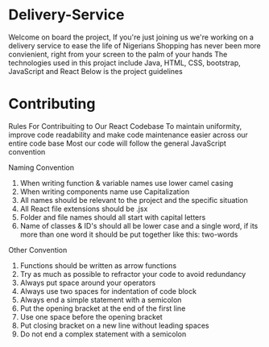 # Delivery-Service
Welcome on board the project,
If you're just joining us we're working on a delivery service to ease the life of Nigerians
Shopping has never been more convienient, right from your screen to the palm of your hands
The technologies used in this projact include Java, HTML, CSS, bootstrap, JavaScript and React
Below is the project guidelines

# Contributing
Rules For Contribuiting to Our React Codebase
To maintain uniformity, improve code readability and make code maintenance easier across our entire code base
Most our code will follow the general JavaScript convention

Naming Convention

1. When writing function & variable names use lower camel casing
2. When writing components name use Capitalization
3. All names should be relevant to the project and the specific situation
4. All React file extensions should be .jsx
5. Folder and file names should all start with capital letters
6. Name of classes & ID's should all be lower case and a single word, if its more than one word it should be put together like this: two-words


Other Convention

1. Functions should be written as arrow functions
2. Try as much as possible to refractor your code to avoid redundancy
3. Always put space around your operators
4. Always use two spaces for indentation of code block
5. Always end a simple statement with a semicolon
6. Put the opening bracket at the end of the first line
7. Use one space before the opening bracket
8. Put closing bracket on a new line without leading spaces
9. Do not end a complex statement with a semicolon


